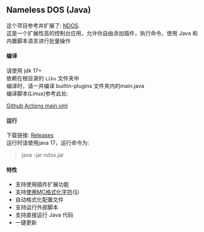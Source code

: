 ## Nameless DOS (Java)
这个项目参考并扩展了: [NDOS](https://cmd.xinv.ink/).<br>
这是一个扩展性高的控制台应用，允许你自由添加插件，执行命令，使用 Java 和内置脚本语言进行批量操作

#### 编译
请使用 jdk 17+<br>
依赖在根目录的 `Libs` 文件夹中
<br>
编译时，请一并编译 builtin-plugins 文件夹内的main.java<br>
编译脚本(Linux)参考此处: <br>

[Github Actions main.yml](https://github.com/XIAYM-gh/Nameless-DOS/blob/main/.github/workflows/main.yml)

#### 运行
下载链接: [Releases](https://github.com/XIAYM-gh/Nameless-DOS/releases)<br>
运行时请使用java 17，运行命令为:<br>
> java -jar ndos.jar

#### 特性
 - 支持使用插件扩展功能
 - 支持[使用MC格式化字符](https://github.com/XIAYM-gh/Nameless-DOS/blob/main/src/utils/McColorFormatter.java)(§)
 - 自动格式化配置文件
 - 支持运行外部脚本
 - 支持直接运行 Java 代码
 - 一键更新
